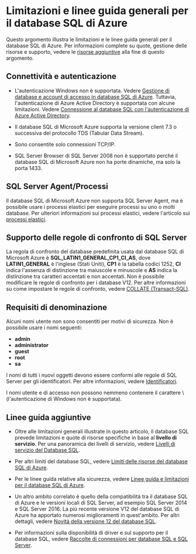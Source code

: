 <properties
   pageTitle="Limitazioni e linee guida generali per il database SQL di Azure"
   description="Questa pagina descrive alcune limitazioni generali per il database SQL di Azure, oltre agli ambiti dell'interoperabilità e del supporto."
   services="sql-database"
   documentationCenter="na"
   authors="CarlRabeler"
   manager="jhubbard"
   editor="monicar" />
<tags
   ms.service="sql-database"
   ms.devlang="na"
   ms.topic="article"
   ms.tgt_pltfrm="na"
   ms.workload="data-management"
   ms.date="06/21/2016"
   ms.author="carlrab" />

# Limitazioni e linee guida generali per il database SQL di Azure

Questo argomento illustra le limitazioni e le linee guida generali per il database SQL di Azure. Per informazioni complete su quote, gestione delle risorse e supporto, vedere le [risorse aggiuntive](#additional-guidelines) alla fine di questo argomento.

## Connettività e autenticazione

  - L'autenticazione Windows non è supportata. Vedere [Gestione di database e account di accesso in database SQL di Azure](sql-database-manage-logins.md). Tuttavia, l'autenticazione di Azure Active Directory è supportata con alcune limitazioni. Vedere [Connessione al database SQL con l'autenticazione di Azure Active Directory](sql-database-aad-authentication.md).

  - Il database SQL di Microsoft Azure supporta la versione client 7.3 o successiva del protocollo TDS (Tabular Data Stream).

  - Sono consentite solo connessioni TCP/IP.

  - SQL Server Browser di SQL Server 2008 non è supportato perché il database SQL di Microsoft Azure non ha porte dinamiche, ma solo la porta 1433.

## SQL Server Agent/Processi

Il database SQL di Microsoft Azure non supporta SQL Server Agent, ma è possibile usare i processi elastici per eseguire processi su uno o molti database. Per ulteriori informazioni sui processi elastici, vedere l'articolo sui [processi elastici](sql-database-elastic-jobs-overview.md).

## Supporto delle regole di confronto di SQL Server

La regola di confronto del database predefinita usata dal database SQL di Microsoft Azure è **SQL\_LATIN1\_GENERAL\_CP1\_CI\_AS**, dove **LATIN1\_GENERAL** è l'inglese (Stati Uniti), **CP1** è la tabella codici 1252, **CI** indica l'assenza di distinzione tra maiuscole e minuscole e **AS** indica la distinzione tra caratteri accentati e non accentati. Non è possibile modificare le regole di confronto per i database V12. Per altre informazioni su come impostare le regole di confronto, vedere [COLLATE (Transact-SQL)](https://msdn.microsoft.com/library/ms184391.aspx).

## Requisiti di denominazione

Alcuni nomi utente non sono consentiti per motivi di sicurezza. Non è possibile usare i nomi seguenti:

 - **admin**
 - **administrator**
 - **guest**
 - **root**
 - **sa**

I nomi di tutti i nuovi oggetti devono essere conformi alle regole di SQL Server per gli identificatori. Per altre informazioni, vedere [Identificatori](https://msdn.microsoft.com/library/ms175874.aspx).

I nomi utente e di accesso non possono nemmeno contenere il carattere \\ (l'autenticazione di Windows non è supportata).

## Linee guida aggiuntive

- Oltre alle limitazioni generali illustrate in questo articolo, il database SQL prevede limitazioni e quote di risorse specifiche in base al **livello di servizio**. Per una panoramica dei livelli di servizio, vedere [Livelli di servizio del Database SQL](sql-database-service-tiers.md).

- Per altri limiti del database SQL, vedere [Limiti delle risorse del database SQL di Azure](sql-database-resource-limits.md).

- Per le linee guida relative alla sicurezza, vedere [Linee guida e limitazioni per il database SQL di Azure](sql-database-security-guidelines.md).

- Un altro ambito correlato è quello della compatibilità tra il database SQL di Azure e le versioni locali di SQL Server, ad esempio SQL Server 2014 e SQL Server 2016. La più recente versione V12 del database SQL di Azure ha apportato numerosi miglioramenti in quest'ambito. Per altri dettagli, vedere [Novità della versione 12 del database SQL](sql-database-v12-whats-new.md).

- Per informazioni sulla disponibilità di driver e sul supporto per il database SQL, vedere [Raccolte di connessioni per database SQL e SQL Server](sql-database-libraries.md).

<!---HONumber=AcomDC_0831_2016-->